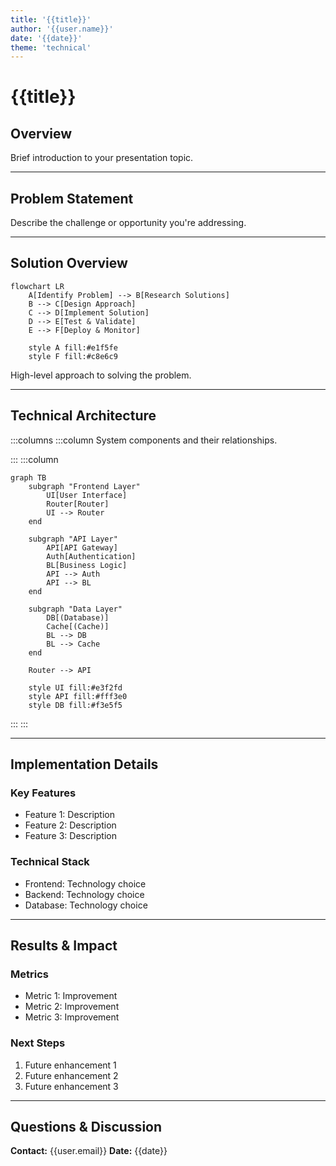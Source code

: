 ```yaml
---
title: '{{title}}'
author: '{{user.name}}'
date: '{{date}}'
theme: 'technical'
---
```


# {{title}}

## Overview

Brief introduction to your presentation topic.

---

## Problem Statement

Describe the challenge or opportunity you're addressing.

---

## Solution Overview

```mermaid:solution-overview {align=center, width=80%, layout=horizontal}
flowchart LR
    A[Identify Problem] --> B[Research Solutions]
    B --> C[Design Approach]
    C --> D[Implement Solution]
    D --> E[Test & Validate]
    E --> F[Deploy & Monitor]

    style A fill:#e1f5fe
    style F fill:#c8e6c9
```

High-level approach to solving the problem.

---

## Technical Architecture

:::columns
:::column
System components and their relationships.

:::
:::column

```mermaid:architecture {align=center, width=90%, layout=layered}
graph TB
    subgraph "Frontend Layer"
        UI[User Interface]
        Router[Router]
        UI --> Router
    end

    subgraph "API Layer"
        API[API Gateway]
        Auth[Authentication]
        BL[Business Logic]
        API --> Auth
        API --> BL
    end

    subgraph "Data Layer"
        DB[(Database)]
        Cache[(Cache)]
        BL --> DB
        BL --> Cache
    end

    Router --> API

    style UI fill:#e3f2fd
    style API fill:#fff3e0
    style DB fill:#f3e5f5
```

:::
:::

---

## Implementation Details

### Key Features

- Feature 1: Description
- Feature 2: Description
- Feature 3: Description

### Technical Stack

- Frontend: Technology choice
- Backend: Technology choice
- Database: Technology choice

---

## Results & Impact

### Metrics

- Metric 1: Improvement
- Metric 2: Improvement
- Metric 3: Improvement

### Next Steps

1. Future enhancement 1
2. Future enhancement 2
3. Future enhancement 3

---

## Questions & Discussion

**Contact:** {{user.email}}
**Date:** {{date}}
